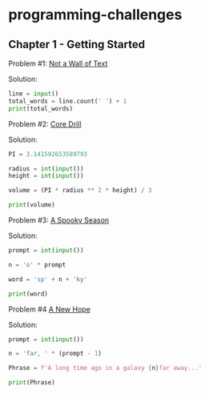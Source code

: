 # programming-challenges
## Chapter 1 - Getting Started 

Problem #1: [Not a Wall of Text](https://dmoj.ca/problem/dmopc15c7p2)

Solution:
```python
line = input()
total_words = line.count(' ') + 1
print(total_words)
```
Problem #2: [Core Drill](https://dmoj.ca/problem/dmopc14c5p1)

Solution:
```python
PI = 3.141592653589793

radius = int(input())
height = int(input())

volume = (PI * radius ** 2 * height) / 3

print(volume)
```
Problem #3: [A Spooky Season](https://dmoj.ca/problem/wc16c1j1)

Solution:
```python
prompt = int(input())

n = 'o' * prompt

word = 'sp' + n + 'ky'

print(word)
```
Problem #4 [A New Hope](https://dmoj.ca/problem/wc15c2j1/)

Solution:
```python
prompt = int(input())

n = 'far, ' * (prompt - 1)

Phrase = f'A long time ago in a galaxy {n}far away...'

print(Phrase)
```
